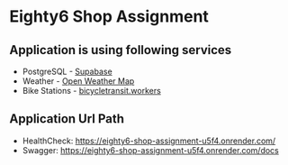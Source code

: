 # Eighty6 Shop Assignment

## Application is using following services

- PostgreSQL - [Supabase](https://supabase.com/)
- Weather - [Open Weather Map](https://api.openweathermap.org/data/2.5/weather)
- Bike Stations - [bicycletransit.workers](https://bts-status.bicycletransit.workers.dev/phl)

## Application Url Path

- HealthCheck: https://eighty6-shop-assignment-u5f4.onrender.com/
- Swagger: https://eighty6-shop-assignment-u5f4.onrender.com/docs
